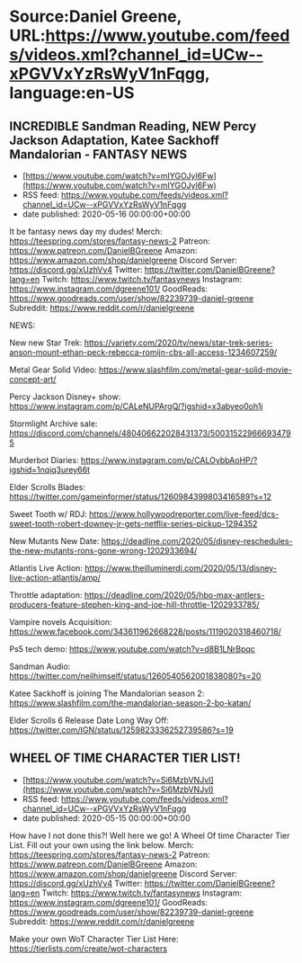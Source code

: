 # Source:Daniel Greene, URL:https://www.youtube.com/feeds/videos.xml?channel_id=UCw--xPGVVxYzRsWyV1nFqgg, language:en-US

## INCREDIBLE Sandman Reading, NEW Percy Jackson Adaptation, Katee Sackhoff Mandalorian - FANTASY NEWS
 - [https://www.youtube.com/watch?v=mIYGOJyl6Fw](https://www.youtube.com/watch?v=mIYGOJyl6Fw)
 - RSS feed: https://www.youtube.com/feeds/videos.xml?channel_id=UCw--xPGVVxYzRsWyV1nFqgg
 - date published: 2020-05-16 00:00:00+00:00

It be fantasy news day my dudes! 
Merch: https://teespring.com/stores/fantasy-news-2
Patreon: https://www.patreon.com/DanielBGreene
Amazon: https://www.amazon.com/shop/danielgreene
Discord Server: https://discord.gg/xUzhVv4
Twitter: https://twitter.com/DanielBGreene?lang=en
Twitch: https://www.twitch.tv/fantasynews
Instagram: https://www.instagram.com/dgreene101/
GoodReads: https://www.goodreads.com/user/show/82239739-daniel-greene
Subreddit: https://www.reddit.com/r/danielgreene

NEWS: 

New new Star Trek: https://variety.com/2020/tv/news/star-trek-series-anson-mount-ethan-peck-rebecca-romijn-cbs-all-access-1234607259/

Metal Gear Solid Video: https://www.slashfilm.com/metal-gear-solid-movie-concept-art/

Percy Jackson Disney+ show: https://www.instagram.com/p/CALeNUPArgQ/?igshid=x3abyeo0oh1j

Stormlight Archive sale: https://discord.com/channels/480406622028431373/500315229666934795

Murderbot Diaries: https://www.instagram.com/p/CALOybbAoHP/?igshid=1nqiq3urey66t

Elder Scrolls Blades: https://twitter.com/gameinformer/status/1260984399803416589?s=12

Sweet Tooth w/ RDJ: https://www.hollywoodreporter.com/live-feed/dcs-sweet-tooth-robert-downey-jr-gets-netflix-series-pickup-1294352

New Mutants New Date: https://deadline.com/2020/05/disney-reschedules-the-new-mutants-rons-gone-wrong-1202933694/

Atlantis Live Action: https://www.theilluminerdi.com/2020/05/13/disney-live-action-atlantis/amp/

Throttle adaptation: https://deadline.com/2020/05/hbo-max-antlers-producers-feature-stephen-king-and-joe-hill-throttle-1202933785/

Vampire novels Acquisition: https://www.facebook.com/343611962668228/posts/1119020318460718/

Ps5 tech demo: https://www.youtube.com/watch?v=d8B1LNrBpqc

Sandman Audio: https://twitter.com/neilhimself/status/1260540562001838080?s=20

Katee Sackhoff is joining The Mandalorian season 2: https://www.slashfilm.com/the-mandalorian-season-2-bo-katan/

Elder Scrolls 6 Release Date Long Way Off: https://twitter.com/IGN/status/1259823336252739586?s=19

## WHEEL OF TIME CHARACTER TIER LIST!
 - [https://www.youtube.com/watch?v=Si6MzbVNJvI](https://www.youtube.com/watch?v=Si6MzbVNJvI)
 - RSS feed: https://www.youtube.com/feeds/videos.xml?channel_id=UCw--xPGVVxYzRsWyV1nFqgg
 - date published: 2020-05-15 00:00:00+00:00

How have I not done this?! Well here we go! A Wheel Of time Character Tier List. Fill out your own using the link below. 
Merch: https://teespring.com/stores/fantasy-news-2
Patreon: https://www.patreon.com/DanielBGreene
Amazon: https://www.amazon.com/shop/danielgreene
Discord Server: https://discord.gg/xUzhVv4
Twitter: https://twitter.com/DanielBGreene?lang=en
Twitch: https://www.twitch.tv/fantasynews
Instagram: https://www.instagram.com/dgreene101/
GoodReads: https://www.goodreads.com/user/show/82239739-daniel-greene
Subreddit: https://www.reddit.com/r/danielgreene

Make your own WoT Character Tier List Here: https://tierlists.com/create/wot-characters

